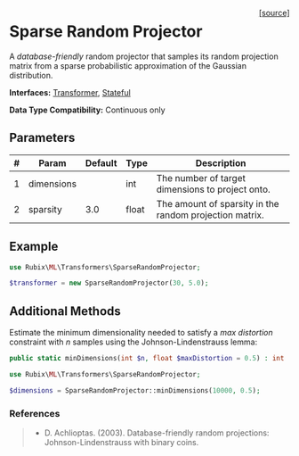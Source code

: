 <span style="float:right;"><a href="https://github.com/RubixML/RubixML/blob/master/src/Transformers/SparseRandomProjector.php">[source]</a></span>

# Sparse Random Projector
A *database-friendly* random projector that samples its random projection matrix from a sparse probabilistic approximation of the Gaussian distribution.

**Interfaces:** [Transformer](api.md#transformer), [Stateful](api.md#stateful)

**Data Type Compatibility:** Continuous only

## Parameters
| # | Param | Default | Type | Description |
|---|---|---|---|---|
| 1 | dimensions | | int | The number of target dimensions to project onto. |
| 2 | sparsity | 3.0 | float | The amount of sparsity in the random projection matrix. |

## Example
```php
use Rubix\ML\Transformers\SparseRandomProjector;

$transformer = new SparseRandomProjector(30, 5.0);
```

## Additional Methods
Estimate the minimum dimensionality needed to satisfy a *max distortion* constraint with *n* samples using the Johnson-Lindenstrauss lemma:
```php
public static minDimensions(int $n, float $maxDistortion = 0.5) : int
```

```php
use Rubix\ML\Transformers\SparseRandomProjector;

$dimensions = SparseRandomProjector::minDimensions(10000, 0.5);
```

### References
>- D. Achlioptas. (2003). Database-friendly random projections: Johnson-Lindenstrauss with binary coins.